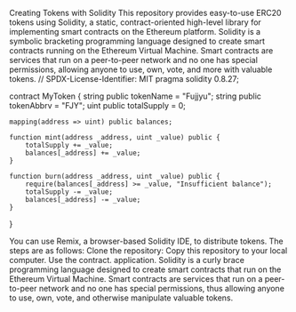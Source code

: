 Creating Tokens with Solidity
This repository provides easy-to-use ERC20 tokens using Solidity, a static, contract-oriented high-level library for implementing smart contracts on the Ethereum platform.
Solidity is a symbolic bracketing programming language designed to create smart contracts running on the Ethereum Virtual Machine.
Smart contracts are services that run on a peer-to-peer network and no one has special permissions, allowing anyone to use, own, vote, and more with valuable tokens.
// SPDX-License-Identifier: MIT
pragma solidity 0.8.27;

contract MyToken {
    string public tokenName = "Fujjyu";
    string public tokenAbbrv = "FJY";
    uint public totalSupply = 0;

    mapping(address => uint) public balances;

    function mint(address _address, uint _value) public {
        totalSupply += _value;
        balances[_address] += _value;
    }

    function burn(address _address, uint _value) public {
        require(balances[_address] >= _value, "Insufficient balance");
        totalSupply -= _value;
        balances[_address] -= _value;
    }
}

You can use Remix, a browser-based Solidity IDE, to distribute tokens. The steps are as follows:
Clone the repository: Copy this repository to your local computer. Use the contract. application.
Solidity is a curly brace programming language designed to create smart contracts that run on the Ethereum Virtual Machine. 
Smart contracts are services that run on a peer-to-peer network and no one has special permissions, thus allowing anyone to use, own, vote, and otherwise manipulate valuable tokens.
